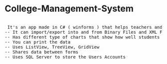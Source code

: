# College-Management-System

<pre>

 It's an app made in C# ( winforms ) that helps teachers and students keep track of their work.
-- It can import/export into and from Binary Files and XML Files
-- Has different type of charts that show how well students perform
-- You can print the data
-- Uses ListView, TreeView, GridView
-- Shares data between forms
-- Uses SQL Server to store the Users Accounts
</pre>
